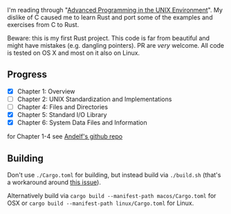 I'm reading through "[Advanced Programming in the UNIX Environment](https://www.amazon.com/dp/0321637739)". My dislike of C caused me to learn Rust and port some of the examples and exercises from C to Rust.

Beware: this is my first Rust project. This code is far from beautiful and might have mistakes (e.g. dangling pointers). PR are *very* welcome. All code is tested on OS X and most on it also on Linux.

## Progress

- [x] Chapter 1: Overview
- [ ] Chapter 2: UNIX Standardization and Implementations
- [ ] Chapter 4: Files and Directories
- [x] Chapter 5: Standard I/O Library
- [x] Chapter 6: System Data Files and Information

for Chapter 1-4 see [Andelf's github repo](https://github.com/andelf/rust-apue)

## Building

Don't use `./Cargo.toml` for building, but instead build via `./build.sh` (that's a workaround around [this issue](https://github.com/rust-lang/cargo/issues/3138)).

Alternatively build via `cargo build --manifest-path macos/Cargo.toml` for OSX or `cargo build --manifest-path linux/Cargo.toml` for Linux.